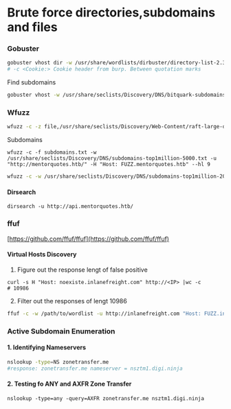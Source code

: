 # Brute force directories,subdomains and files

### Gobuster

```bash
gobuster vhost dir -w /usr/share/wordlists/dirbuster/directory-list-2.3-medium.txt -t 50 -u http://soccer.htb
# -c <Cookie:> Cookie header from burp. Between quotation marks
```

Find subdomains

```bash
gobuster vhost -w /usr/share/seclists/Discovery/DNS/bitquark-subdomains-top100000.txt -t 60 -u shoppy.htb
```

### Wfuzz

```bash
wfuzz -c -z file,/usr/share/seclists/Discovery/Web-Content/raft-large-directories.txt --hc 404 "http://shoppy.htb/FUZZ/"
```

Subdomains

```
wfuzz -c -f subdomains.txt -w /usr/share/seclists/Discovery/DNS/subdomains-top1million-5000.txt -u "http://mentorquotes.htb/" -H "Host: FUZZ.mentorquotes.htb" --hl 9
```

```bash
wfuzz -c -w /usr/share/seclists/Discovery/DNS/subdomains-top1million-20000.txt --hc 400,404,403,301 -H "Host: FUZZ.shoppy.htb" -u http://shoppy.htb -t 100
```

#### Dirsearch

```
dirsearch -u http://api.mentorquotes.htb/
```

### ffuf

[https://github.com/ffuf/ffuf](https://github.com/ffuf/ffuf)

#### Virtual Hosts Discovery

1. Figure out the response lengt of false positive

```
curl -s H "Host: noexiste.inlanefreight.com" http://<IP> |wc -c
# 10986
```

2. Filter out the responses of lengt 10986

```bash
ffuf -c -w /path/to/wordlist -u http://inlanefreight.com "Host: FUZZ.inlanefreight.com" -fs 10986
```

### Active Subdomain Enumeration

#### 1. Identifying Nameservers

```bash
nslookup -type=NS zonetransfer.me
#response: zonetransfer.me nameserver = nsztm1.digi.ninja
```

#### 2. Testing fo ANY and AXFR Zone Transfer

```
nslookup -type=any -query=AXFR zonetransfer.me nsztm1.digi.ninja
```
